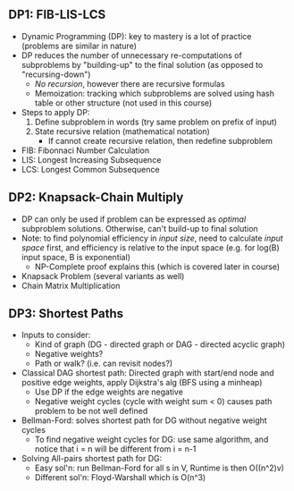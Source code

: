 ## DP1: FIB-LIS-LCS

- Dynamic Programming (DP): key to mastery is a lot of practice (problems are similar in nature)
- DP reduces the number of unnecessary re-computations of subproblems by "building-up" to the final solution (as opposed to "recursing-down")
    - *No recursion*, however there are recursive formulas
    - Memoization: tracking which subproblems are solved using hash table or other structure (not used in this course)
- Steps to apply DP:
    1.  Define subproblem in words (try same problem on prefix of input)
    2.  State recursive relation (mathematical notation)
        - If cannot create recursive relation, then redefine subproblem
- FIB: Fibonnaci Number Calculation
- LIS: Longest Increasing Subsequence
- LCS: Longest Common Subsequence

## DP2: Knapsack-Chain Multiply

- DP can only be used if problem can be expressed as *optimal* subproblem solutions. Otherwise, can't build-up to final solution
- Note: to find polynomial efficiency in *input size*, need to calculate *input space* first, and efficiency is relative to the input space (e.g. for log(B) input space, B is exponential)
    - NP-Complete proof explains this (which is covered later in course)
- Knapsack Problem (several variants as well)
- Chain Matrix Multiplication

## DP3: Shortest Paths

- Inputs to consider:
    - Kind of graph (DG - directed graph or DAG - directed acyclic graph)
    - Negative weights?
    - Path or walk? (i.e. can revisit nodes?)
- Classical DAG shortest path: Directed graph with start/end node and positive edge weights, apply Dijkstra's alg (BFS using a minheap)
	- Use DP if the edge weights are negative
    - Negative weight cycles (cycle with weight sum < 0) causes path problem to be not well defined
- Bellman-Ford: solves shortest path for DG without negative weight cycles
	- To find negative weight cycles for DG: use same algorithm, and notice that i = n will be different from i = n-1
- Solving All-pairs shortest path for DG:
    - Easy sol'n: run Bellman-Ford for all s in V, Runtime is then O((n^2)v)
    - Different sol'n: Floyd-Warshall which is O(n^3)
